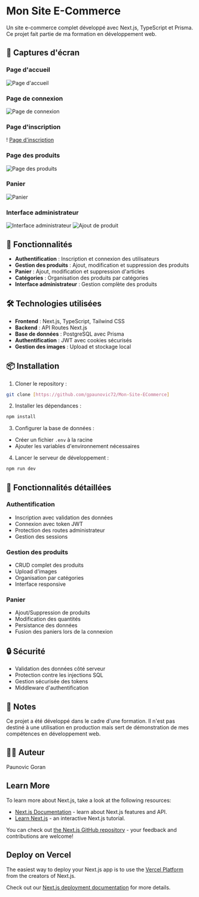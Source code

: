 # Mon Site E-Commerce

Un site e-commerce complet développé avec Next.js, TypeScript et Prisma. Ce projet fait partie de ma formation en développement web.

## 📸 Captures d'écran

### Page d'accueil

![Page d'accueil](public/screenshots/homepage.png)

### Page de connexion

![Page de connexion](public/screenshots/login.png)

### Page d'inscription

! [Page d'inscription](public/screenshots/signup.png)

### Page des produits

![Page des produits](public/screenshots/products.png)

### Panier

![Panier](public/screenshots/cart.png)

### Interface administrateur

![Interface administrateur](public/screenshots/admin.png)
![Ajout de produit](public/screenshots/addProduct.png)

## 🚀 Fonctionnalités

- **Authentification** : Inscription et connexion des utilisateurs
- **Gestion des produits** : Ajout, modification et suppression des produits
- **Panier** : Ajout, modification et suppression d'articles
- **Catégories** : Organisation des produits par catégories
- **Interface administrateur** : Gestion complète des produits

## 🛠 Technologies utilisées

- **Frontend** : Next.js, TypeScript, Tailwind CSS
- **Backend** : API Routes Next.js
- **Base de données** : PostgreSQL avec Prisma
- **Authentification** : JWT avec cookies sécurisés
- **Gestion des images** : Upload et stockage local

## 📦 Installation

1. Cloner le repository :

```bash
git clone [https://github.com/gpaunovic72/Mon-Site-ECommerce]
```

2. Installer les dépendances :

```bash
npm install
```

3. Configurer la base de données :

- Créer un fichier `.env` à la racine
- Ajouter les variables d'environnement nécessaires

4. Lancer le serveur de développement :

```bash
npm run dev
```

## 🎯 Fonctionnalités détaillées

### Authentification

- Inscription avec validation des données
- Connexion avec token JWT
- Protection des routes administrateur
- Gestion des sessions

### Gestion des produits

- CRUD complet des produits
- Upload d'images
- Organisation par catégories
- Interface responsive

### Panier

- Ajout/Suppression de produits
- Modification des quantités
- Persistance des données
- Fusion des paniers lors de la connexion

## 🔒 Sécurité

- Validation des données côté serveur
- Protection contre les injections SQL
- Gestion sécurisée des tokens
- Middleware d'authentification

## 📝 Notes

Ce projet a été développé dans le cadre d'une formation. Il n'est pas destiné à une utilisation en production mais sert de démonstration de mes compétences en développement web.

## 👨‍💻 Auteur

Paunovic Goran

## Learn More

To learn more about Next.js, take a look at the following resources:

- [Next.js Documentation](https://nextjs.org/docs) - learn about Next.js features and API.
- [Learn Next.js](https://nextjs.org/learn) - an interactive Next.js tutorial.

You can check out [the Next.js GitHub repository](https://github.com/vercel/next.js) - your feedback and contributions are welcome!

## Deploy on Vercel

The easiest way to deploy your Next.js app is to use the [Vercel Platform](https://vercel.com/new?utm_medium=default-template&filter=next.js&utm_source=create-next-app&utm_campaign=create-next-app-readme) from the creators of Next.js.

Check out our [Next.js deployment documentation](https://nextjs.org/docs/app/building-your-application/deploying) for more details.
